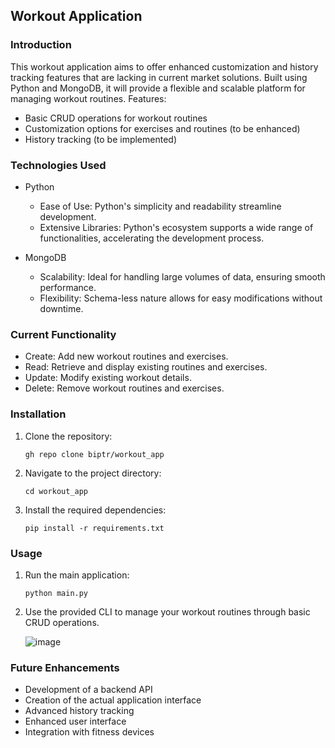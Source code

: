 ##  Workout Application

### Introduction

This workout application aims to offer enhanced customization and history tracking features that are lacking in current market solutions. Built using Python and MongoDB, it will provide a flexible and scalable platform for managing workout routines.
Features:

* Basic CRUD operations for workout routines
* Customization options for exercises and routines (to be enhanced)
* History tracking (to be implemented)
  

### Technologies Used
* Python

    * Ease of Use: Python's simplicity and readability streamline development.
    * Extensive Libraries: Python's ecosystem supports a wide range of functionalities, accelerating the development process.

* MongoDB

    * Scalability: Ideal for handling large volumes of data, ensuring smooth performance.
    * Flexibility: Schema-less nature allows for easy modifications without downtime.
 
  
### Current Functionality

* Create: Add new workout routines and exercises.
* Read: Retrieve and display existing routines and exercises.
* Update: Modify existing workout details.
* Delete: Remove workout routines and exercises.


### Installation

1. Clone the repository:
   
    ```
    gh repo clone biptr/workout_app
    ```

3. Navigate to the project directory:
   
    ```
    cd workout_app
    ```
    
5. Install the required dependencies:

    ```
    pip install -r requirements.txt
    ```

    
### Usage

1. Run the main application:

    ```
    python main.py
    ```

2. Use the provided CLI to manage your workout routines through basic CRUD operations.
   
    ![image](https://github.com/biptr/workout_application/assets/152027018/3ec27261-703b-40de-8c8d-a36863f07a4d)



### Future Enhancements

* Development of a backend API
* Creation of the actual application interface
* Advanced history tracking
* Enhanced user interface
* Integration with fitness devices
